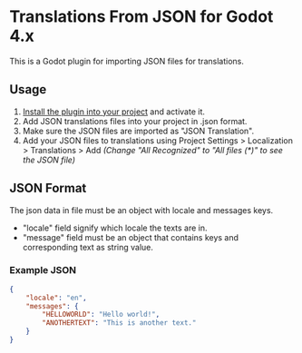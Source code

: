 # Translations From JSON for Godot 4.x

This is a Godot plugin for importing JSON files for translations.

## Usage

1. [Install the plugin into your project](https://docs.godotengine.org/en/4.0/tutorials/plugins/editor/installing_plugins.html) and activate it.
2. Add JSON translations files into your project in .json format.
3. Make sure the JSON files are imported as "JSON Translation".
4. Add your JSON files to translations using Project Settings > Localization > Translations > Add *(Change "All Recognized" to "All files (\*)" to see the JSON file)*

## JSON Format

The json data in file must be an object with locale and messages keys.

- "locale" field signify which locale the texts are in.
- "message" field must be an object that contains keys and corresponding text as string value.

### Example JSON

```json
{
    "locale": "en",
    "messages": {
        "HELLOWORLD": "Hello world!",
        "ANOTHERTEXT": "This is another text."
    }
}
```
